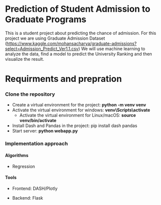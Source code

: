 # Prediction of Student Admission to Graduate Programs
This is a student project about predicting the chance of admission. For this project we are using Graduate Admission Dataset (https://www.kaggle.com/mohansacharya/graduate-admissions?select=Admission_Predict_Ver1.1.csv) We will use machine learning to analyze the data, find a model to predict the University Ranking and then visualize the result.
  
# Requirments and prepration

### Clone the repository
  * Create a virtual environment for the project: <b> python -m venv venv </b>
  * Activate the virtual environment for windows: <b> venv\Scripts\activate </b>
    - Activate the virtual environment for Linux/macOS: <b> source venv/bin/activate </b>
  * Install Dash and Pandas in the project: </b> pip install dash pandas </b>
  * Start server: <b> python webapp.py </b>
 
  
### Implementation approach  

#### Algorithms 

* Regression


#### Tools 

* Frontend: DASH/Plotly

* Backend: Flask

